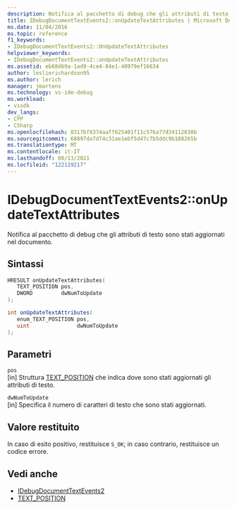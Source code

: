 ```yaml
---
description: Notifica al pacchetto di debug che gli attributi di testo sono stati aggiornati nel documento.
title: IDebugDocumentTextEvents2::onUpdateTextAttributes | Microsoft Docs
ms.date: 11/04/2016
ms.topic: reference
f1_keywords:
- IDebugDocumentTextEvents2::OnUpdateTextAttributes
helpviewer_keywords:
- IDebugDocumentTextEvents2::onUpdateTextAttributes
ms.assetid: eb68d69a-1ad9-4ce4-84e1-40979ef16634
author: leslierichardson95
ms.author: lerich
manager: jmartens
ms.technology: vs-ide-debug
ms.workload:
- vssdk
dev_langs:
- CPP
- CSharp
ms.openlocfilehash: 8317bf8374aaff625401f11c576a77d34112630b
ms.sourcegitcommit: 68897da7d74c31ae1ebf5d47c7b5ddc9b108265b
ms.translationtype: MT
ms.contentlocale: it-IT
ms.lasthandoff: 08/13/2021
ms.locfileid: "122119217"
---
```

# <a name="idebugdocumenttextevents2onupdatetextattributes"></a>IDebugDocumentTextEvents2::onUpdateTextAttributes
Notifica al pacchetto di debug che gli attributi di testo sono stati aggiornati nel documento.

## <a name="syntax"></a>Sintassi

```cpp
HRESULT onUpdateTextAttributes( 
   TEXT_POSITION pos,
   DWORD         dwNumToUpdate
);
```

```csharp
int onUpdateTextAttributes( 
   enum_TEXT_POSITION pos,
   uint               dwNumToUpdate
);
```

## <a name="parameters"></a>Parametri
`pos`\
[in] Struttura [TEXT_POSITION](../../../extensibility/debugger/reference/text-position.md) che indica dove sono stati aggiornati gli attributi di testo.

`dwNumToUpdate`\
[in] Specifica il numero di caratteri di testo che sono stati aggiornati.

## <a name="return-value"></a>Valore restituito
 In caso di esito positivo, restituisce `S_OK`; in caso contrario, restituisce un codice errore.

## <a name="see-also"></a>Vedi anche
- [IDebugDocumentTextEvents2](../../../extensibility/debugger/reference/idebugdocumenttextevents2.md)
- [TEXT_POSITION](../../../extensibility/debugger/reference/text-position.md)
